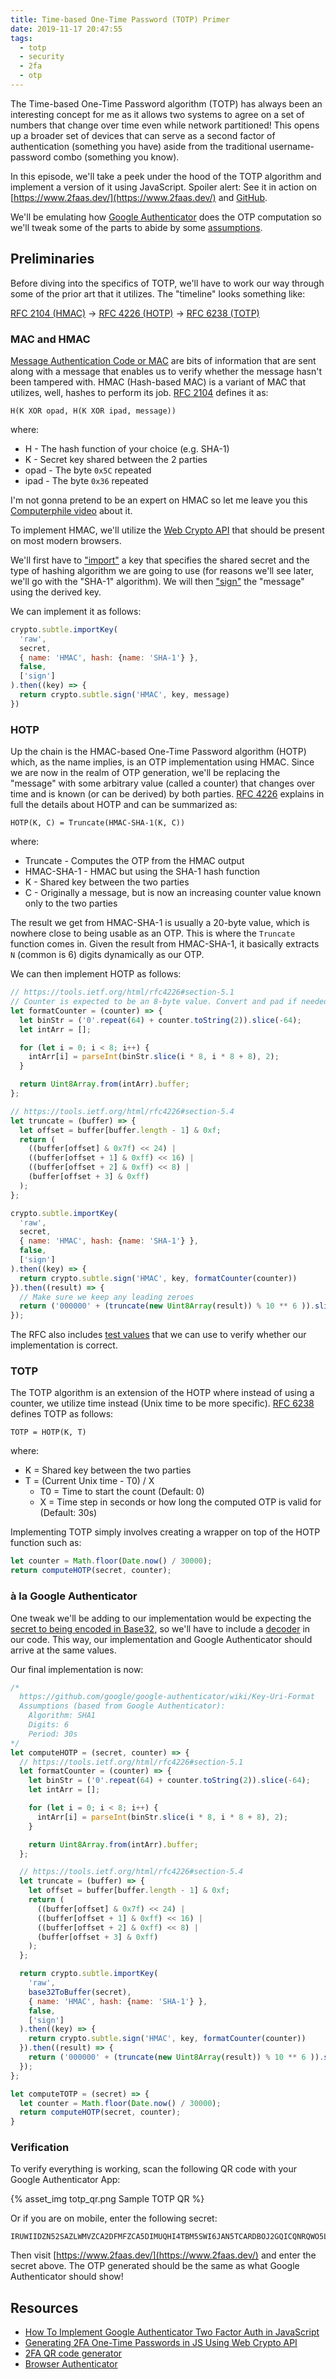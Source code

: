 ```yaml
---
title: Time-based One-Time Password (TOTP) Primer
date: 2019-11-17 20:47:55
tags:
  - totp
  - security
  - 2fa
  - otp
---
```


The Time-based One-Time Password algorithm (TOTP) has always been an interesting concept for me as it allows two systems to agree on a set of numbers that change over time even while network partitioned! This opens up a broader set of devices that can serve as a second factor of authentication (something you have) aside from the traditional username-password combo (something you know).

In this episode, we'll take a peek under the hood of the TOTP algorithm and implement a version of it using JavaScript. Spoiler alert: See it in action on [https://www.2faas.dev/](https://www.2faas.dev/) and [GitHub](https://github.com/teh-username/2faas.dev).

We'll be emulating how [Google Authenticator](https://github.com/google/google-authenticator) does the OTP computation so we'll tweak some of the parts to abide by some [assumptions](https://github.com/google/google-authenticator/wiki/Key-Uri-Format).

## Preliminaries

Before diving into the specifics of TOTP, we'll have to work our way through some of the prior art that it utilizes. The "timeline" looks something like:

[RFC 2104 (HMAC)](https://tools.ietf.org/html/rfc2104) -> [RFC 4226 (HOTP)](https://tools.ietf.org/html/rfc4226) -> [RFC 6238 (TOTP)](https://tools.ietf.org/html/rfc6238)

### MAC and HMAC

[Message Authentication Code or MAC](https://en.wikipedia.org/wiki/Message_authentication_code) are bits of information that are sent along with a message that enables us to verify whether the message hasn't been tampered with. HMAC (Hash-based MAC) is a variant of MAC that utilizes, well, hashes to perform its job. [RFC 2104](https://tools.ietf.org/html/rfc2104) defines it as:

`H(K XOR opad, H(K XOR ipad, message))`

where:

* H - The hash function of your choice (e.g. SHA-1)
* K - Secret key shared between the 2 parties
* opad - The byte `0x5C` repeated
* ipad - The byte `0x36` repeated

I'm not gonna pretend to be an expert on HMAC so let me leave you this [Computerphile video](https://www.youtube.com/watch?v=wlSG3pEiQdc) about it.

To implement HMAC, we'll utilize the [Web Crypto API](https://developer.mozilla.org/en-US/docs/Web/API/Web_Crypto_API) that should be present on most modern browsers.

We'll first have to ["import"](https://developer.mozilla.org/en-US/docs/Web/API/SubtleCrypto/importKey) a key that specifies the shared secret and the type of hashing algorithm we are going to use (for reasons we'll see later, we'll go with the "SHA-1" algorithm). We will then ["sign"](https://developer.mozilla.org/en-US/docs/Web/API/SubtleCrypto/sign) the "message" using the derived key.

We can implement it as follows:

```js
crypto.subtle.importKey(
  'raw',
  secret,
  { name: 'HMAC', hash: {name: 'SHA-1'} },
  false,
  ['sign']
).then((key) => {
  return crypto.subtle.sign('HMAC', key, message)
})
```

### HOTP

Up the chain is the HMAC-based One-Time Password algorithm (HOTP) which, as the name implies, is an OTP implementation using HMAC. Since we are now in the realm of OTP generation, we'll be replacing the "message" with some arbitrary value (called a counter) that changes over time and is known (or can be derived) by both parties. [RFC 4226](https://tools.ietf.org/html/rfc4226) explains in full the details about HOTP and can be summarized as:

`HOTP(K, C) = Truncate(HMAC-SHA-1(K, C))`

where:

* Truncate - Computes the OTP from the HMAC output
* HMAC-SHA-1 - HMAC but using the SHA-1 hash function
* K - Shared key between the two parties
* C - Originally a message, but is now an increasing counter value known only to the two parties

The result we get from HMAC-SHA-1 is usually a 20-byte value, which is nowhere close to being usable as an OTP. This is where the `Truncate` function comes in. Given the result from HMAC-SHA-1, it basically extracts `N` (common is 6) digits dynamically as our OTP.

We can then implement HOTP as follows:

```js
// https://tools.ietf.org/html/rfc4226#section-5.1
// Counter is expected to be an 8-byte value. Convert and pad if needed.
let formatCounter = (counter) => {
  let binStr = ('0'.repeat(64) + counter.toString(2)).slice(-64);
  let intArr = [];

  for (let i = 0; i < 8; i++) {
    intArr[i] = parseInt(binStr.slice(i * 8, i * 8 + 8), 2);
  }

  return Uint8Array.from(intArr).buffer;
};

// https://tools.ietf.org/html/rfc4226#section-5.4
let truncate = (buffer) => {
  let offset = buffer[buffer.length - 1] & 0xf;
  return (
    ((buffer[offset] & 0x7f) << 24) |
    ((buffer[offset + 1] & 0xff) << 16) |
    ((buffer[offset + 2] & 0xff) << 8) |
    (buffer[offset + 3] & 0xff)
  );
};

crypto.subtle.importKey(
  'raw',
  secret,
  { name: 'HMAC', hash: {name: 'SHA-1'} },
  false,
  ['sign']
).then((key) => {
  return crypto.subtle.sign('HMAC', key, formatCounter(counter))
}).then((result) => {
  // Make sure we keep any leading zeroes
  return ('000000' + (truncate(new Uint8Array(result)) % 10 ** 6 )).slice(-6)
});
```

The RFC also includes [test values](https://tools.ietf.org/html/rfc4226#page-32) that we can use to verify whether our implementation is correct.

### TOTP

The TOTP algorithm is an extension of the HOTP where instead of using a counter, we utilize time instead (Unix time to be more specific). [RFC 6238](https://tools.ietf.org/html/rfc6238) defines TOTP as follows:

`TOTP = HOTP(K, T)`

where:

* K = Shared key between the two parties
* T = (Current Unix time - T0) / X
  * T0 = Time to start the count (Default: 0)
  * X = Time step in seconds or how long the computed OTP is valid for (Default: 30s)

Implementing TOTP simply involves creating a wrapper on top of the HOTP function such as:

```js
let counter = Math.floor(Date.now() / 30000);
return computeHOTP(secret, counter);
```

### à la Google Authenticator

One tweak we'll be adding to our implementation would be expecting the [secret to being encoded in Base32](https://github.com/google/google-authenticator/wiki/Key-Uri-Format#secret), so we'll have to include a [decoder](https://git.coolaj86.com/coolaj86/unibabel.js/src/branch/master/unibabel.base32.js#L82) in our code. This way, our implementation and Google Authenticator should arrive at the same values.

Our final implementation is now:

```js
/*
  https://github.com/google/google-authenticator/wiki/Key-Uri-Format
  Assumptions (based from Google Authenticator):
    Algorithm: SHA1
    Digits: 6
    Period: 30s
*/
let computeHOTP = (secret, counter) => {
  // https://tools.ietf.org/html/rfc4226#section-5.1
  let formatCounter = (counter) => {
    let binStr = ('0'.repeat(64) + counter.toString(2)).slice(-64);
    let intArr = [];

    for (let i = 0; i < 8; i++) {
      intArr[i] = parseInt(binStr.slice(i * 8, i * 8 + 8), 2);
    }

    return Uint8Array.from(intArr).buffer;
  };

  // https://tools.ietf.org/html/rfc4226#section-5.4
  let truncate = (buffer) => {
    let offset = buffer[buffer.length - 1] & 0xf;
    return (
      ((buffer[offset] & 0x7f) << 24) |
      ((buffer[offset + 1] & 0xff) << 16) |
      ((buffer[offset + 2] & 0xff) << 8) |
      (buffer[offset + 3] & 0xff)
    );
  };

  return crypto.subtle.importKey(
    'raw',
    base32ToBuffer(secret),
    { name: 'HMAC', hash: {name: 'SHA-1'} },
    false,
    ['sign']
  ).then((key) => {
    return crypto.subtle.sign('HMAC', key, formatCounter(counter))
  }).then((result) => {
    return ('000000' + (truncate(new Uint8Array(result)) % 10 ** 6 )).slice(-6)
  });
};

let computeTOTP = (secret) => {
  let counter = Math.floor(Date.now() / 30000);
  return computeHOTP(secret, counter);
}
```

### Verification

To verify everything is working, scan the following QR code with your Google Authenticator App:

{% asset_img totp_qr.png Sample TOTP QR %}

Or if you are on mobile, enter the following secret:

```
IRUWIIDZN52SAZLWMVZCA2DFMFZCA5DIMUQHI4TBM5SWI6JAN5TCARDBOJ2GQICQNRQWO5LFNFZSAVDIMUQFO2LTMU7Q
```

Then visit [https://www.2faas.dev/](https://www.2faas.dev/) and enter the secret above. The OTP generated should be the same as what Google Authenticator should show!

## Resources

* [How To Implement Google Authenticator Two Factor Auth in JavaScript](https://hackernoon.com/how-to-implement-google-authenticator-two-factor-auth-in-javascript-091wy3vh3)
* [Generating 2FA One-Time Passwords in JS Using Web Crypto API](https://dev.to/al_khovansky/generating-2fa-one-time-passwords-in-js-using-web-crypto-api-1hfo)
* [2FA QR code generator](https://stefansundin.github.io/2fa-qr/)
* [Browser Authenticator](https://rootprojects.org/authenticator/)
